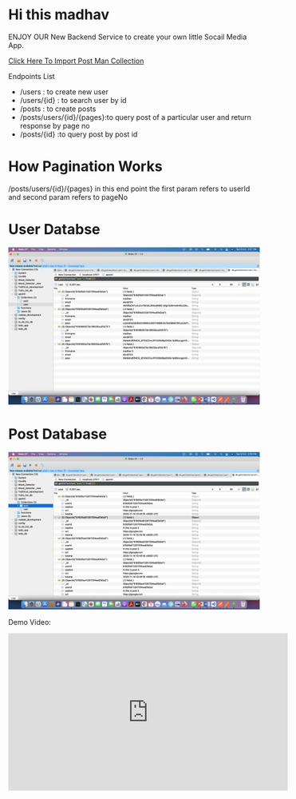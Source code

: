 <H1>Hi this madhav</H1>
<P>ENJOY OUR New Backend Service to create your own little Socail Media App.<p>
<a href='https://www.getpostman.com/collections/fe20231cd363ee911317'>
Click Here To Import Post Man Collection</a>

<p>Endpoints List</p>
<ul>
<li>/users      : to create new user</li>
<li>/users/{id} : to search user by id</li>
<li>/posts      : to create posts</li>
<li>/posts/users/{id}/{pages}:to query post of a particular user and return response by page no</li>
<li>/posts/{id} :to query post by post id</li>
</ul>

<h1>How Pagination Works</h1>

<p>/posts/users/{id}/{pages} in this end point the first param refers to userId and second param refers to pageNo</p>
<h1>User Databse</h1>
<img src='./userDatabase.png'></img>

<h1>Post Database</h1>
<img src='./PostDatabase.png'></img>

Demo Video:

<iframe width="560" height="315" src="https://www.youtube.com/embed/qwReMQ6JjbM" title="YouTube video player" frameborder="0" allow="accelerometer; autoplay; clipboard-write; encrypted-media; gyroscope; picture-in-picture" allowfullscreen></iframe>
